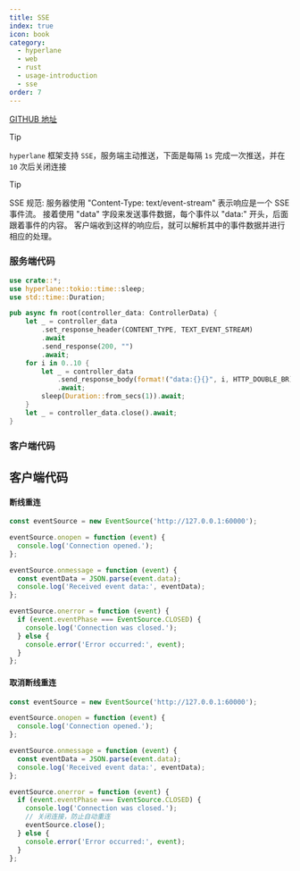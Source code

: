 ```yaml
---
title: SSE
index: true
icon: book
category:
  - hyperlane
  - web
  - rust
  - usage-introduction
  - sse
order: 7
---
```


<Share colorful />

[GITHUB 地址](https://github.com/ltpp-universe/hyperlane-quick-start/tree/sse)

> [!tip]
>
> `hyperlane` 框架支持 `SSE`，服务端主动推送，下面是每隔 `1s` 完成一次推送，并在 `10` 次后关闭连接

> [!tip]
> SSE 规范: 服务器使用 "Content-Type: text/event-stream" 表示响应是一个 SSE 事件流。
> 接着使用 "data" 字段来发送事件数据，每个事件以 "data:" 开头，后面跟着事件的内容。
> 客户端收到这样的响应后，就可以解析其中的事件数据并进行相应的处理。

### 服务端代码

```rust
use crate::*;
use hyperlane::tokio::time::sleep;
use std::time::Duration;

pub async fn root(controller_data: ControllerData) {
    let _ = controller_data
        .set_response_header(CONTENT_TYPE, TEXT_EVENT_STREAM)
        .await
        .send_response(200, "")
        .await;
    for i in 0..10 {
        let _ = controller_data
            .send_response_body(format!("data:{}{}", i, HTTP_DOUBLE_BR))
            .await;
        sleep(Duration::from_secs(1)).await;
    }
    let _ = controller_data.close().await;
}
```

### 客户端代码

## 客户端代码

#### 断线重连

```js
const eventSource = new EventSource('http://127.0.0.1:60000');

eventSource.onopen = function (event) {
  console.log('Connection opened.');
};

eventSource.onmessage = function (event) {
  const eventData = JSON.parse(event.data);
  console.log('Received event data:', eventData);
};

eventSource.onerror = function (event) {
  if (event.eventPhase === EventSource.CLOSED) {
    console.log('Connection was closed.');
  } else {
    console.error('Error occurred:', event);
  }
};
```

#### 取消断线重连

```js
const eventSource = new EventSource('http://127.0.0.1:60000');

eventSource.onopen = function (event) {
  console.log('Connection opened.');
};

eventSource.onmessage = function (event) {
  const eventData = JSON.parse(event.data);
  console.log('Received event data:', eventData);
};

eventSource.onerror = function (event) {
  if (event.eventPhase === EventSource.CLOSED) {
    console.log('Connection was closed.');
    // 关闭连接，防止自动重连
    eventSource.close();
  } else {
    console.error('Error occurred:', event);
  }
};
```
